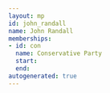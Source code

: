 ```yaml
---
layout: mp
id: john_randall
name: John Randall
memberships:
- id: con
  name: Conservative Party
  start: 
  end: 
autogenerated: true
---
```

